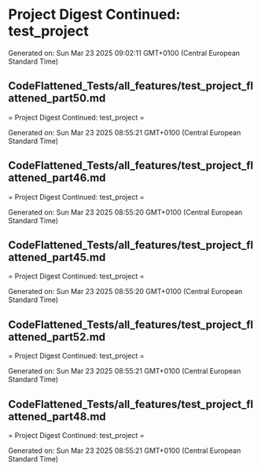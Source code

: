 # Project Digest Continued: test_project
Generated on: Sun Mar 23 2025 09:02:11 GMT+0100 (Central European Standard Time)


## CodeFlattened_Tests/all_features/test_project_flattened_part50.md <a id="test_project_flattened_part50_md"></a>

= Project Digest Continued: test_project =

Generated on: Sun Mar 23 2025 08:55:21 GMT+0100 (Central European Standard Time)
## CodeFlattened_Tests/all_features/test_project_flattened_part46.md <a id="test_project_flattened_part46_md"></a>

= Project Digest Continued: test_project =

Generated on: Sun Mar 23 2025 08:55:20 GMT+0100 (Central European Standard Time)
## CodeFlattened_Tests/all_features/test_project_flattened_part45.md <a id="test_project_flattened_part45_md"></a>

= Project Digest Continued: test_project =

Generated on: Sun Mar 23 2025 08:55:20 GMT+0100 (Central European Standard Time)
## CodeFlattened_Tests/all_features/test_project_flattened_part52.md <a id="test_project_flattened_part52_md"></a>

= Project Digest Continued: test_project =

Generated on: Sun Mar 23 2025 08:55:21 GMT+0100 (Central European Standard Time)
## CodeFlattened_Tests/all_features/test_project_flattened_part48.md <a id="test_project_flattened_part48_md"></a>

= Project Digest Continued: test_project =

Generated on: Sun Mar 23 2025 08:55:21 GMT+0100 (Central European Standard Time)